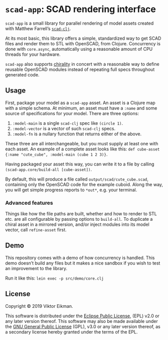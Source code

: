 # `scad-app`: SCAD rendering interface

`scad-app` is a small library for parallel rendering of model assets created
with Matthew Farrell’s [`scad-clj`](https://github.com/farrellm/scad-clj).

At its most basic, this library offers a simple, standardized way to get SCAD
files and render them to STL with OpenSCAD, from Clojure. Concurrency is done
with `core.async`, automatically using a reasonable amount of CPU threads for
your hardware.

`scad-app` also supports [chirality](https://en.wikipedia.org/wiki/Chirality)
in concert with a reasonable way to define reusable OpenSCAD modules instead of
repeating full specs throughout generated code.

## Usage

First, package your model as a `scad-app` asset. An asset is a Clojure map
with a simple schema. At minimum, an asset must have a `:name` and some
source of specifications for your model. There are three options:

1. `:model-main` is a single `scad-clj` spec like `(circle 1)`.
2. `:model-vector` is a vector of such `scad-clj` specs.
3. `:model-fn` is a nullary function that returns either of the above.

These three are all interchangeable, but you must supply at least one with each
asset. An example of a complete asset looks like this:
`def cube-asset {:name "cute_cube", :model-main (cube 1 2 3)}`.

Having packaged your asset this way, you can write it to a file by calling
`(scad-app.core/build-all [cube-asset])`.

By default, this will produce a file called `output/scad/cute_cube.scad`,
containing only the OpenSCAD code for the example cuboid.
Along the way, you will get simple progress reports to `*out*`, e.g. your
terminal.

### Advanced features

Things like how the file paths are built, whether and how to render to STL etc.
are all configurable by passing options to `build-all`. To duplicate a chiral
asset in a mirrored version, and/or inject modules into its model vector, call
`refine-asset` first.

## Demo

This repository comes with a demo of how concurrency is handled. This demo
doesn’t build any files but it makes a nice sandbox if you wish to test an
improvement to the library.

Run it like this: `lein exec -p src/demo/core.clj`

## License

Copyright © 2019 Viktor Eikman.

This software is distributed under the [Eclipse Public License](LICENSE-EPL),
(EPL) v2.0 or any later version thereof. This software may also be made
available under the [GNU General Public License](LICENSE-GPL) (GPL), v3.0 or
any later version thereof, as a secondary license hereby granted under the
terms of the EPL.
